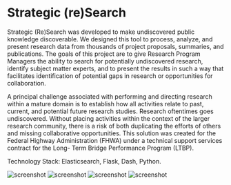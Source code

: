 # Strategic (re)Search
Strategic (Re)Search was developed to make undiscovered public knowledge discoverable. We designed this tool to process, analyze, and present research data from thousands of project proposals, summaries, and publications. The goals of this project are to give Research Program Managers the ability to search for potentially undiscovered research, identify subject matter experts, and to present the results in such a way that facilitates identification of potential gaps in research or opportunities for collaboration.

A principal challenge associated with performing and directing research within a mature domain is to establish how all activities relate to past, current, and potential future research studies. Research oftentimes goes undiscovered. Without placing activities within the context of the larger research community, there is a risk of both duplicating the efforts of others and missing collaborative opportunities. This solution was created for the Federal Highway Administration (FHWA) under a technical support services contract for the Long- Term Bridge Performance Program (LTBP).

Technology Stack: Elasticsearch, Flask, Dash, Python.

![screenshot](https://github.com/nromano7/strategic-research/blob/master/screenshots/poster.PNG)
![screenshot](https://github.com/nromano7/strategic-research/blob/master/screenshots/dashboard.PNG)
![screenshot](https://github.com/nromano7/strategic-research/blob/master/screenshots/search.PNG)
![screenshot](https://github.com/nromano7/strategic-research/blob/master/screenshots/explore.PNG)

